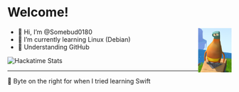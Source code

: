 # Welcome!
<img src=https://github.com/Somebud0180/Somebud0180/blob/04a80c66ad9b0e1b3cf06b1ef64ae05a051903cd/Swift%20Playgrounds%20Byte.png alt="Byte from Swift Playgrounds™️" height=100 align=right>

- 👋 Hi, I’m @Somebud0180
- 🌱 I’m currently learning Linux (Debian)
- 🤗 Understanding GitHub

![Hackatime Stats](https://github-readme-stats.hackclub.dev/api/wakatime?username=13024&api_domain=hackatime.hackclub.com&&custom_title=Hackatime+Stats&layout=compact&cache_seconds=0&langs_count=8&theme=github_dark_dimmed)

<footer>

---

 🤖 Byte on the right for when I tried learning Swift

</footer>

<!---
Somebud0180/Somebud0180 is a ✨ special ✨ repository because its `README.md` (this file) appears on your GitHub profile.
You can click the Preview link to take a look at your changes.
--->
